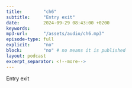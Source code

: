 ```yaml
---
title:        "ch6"
subtitle:     "Entry exit"
date:         2024-09-29 08:43:00 +0200
keywords:
mp3-url:      "/assets/audio/ch6.mp3"
episode-type: full
explicit:     "no"
block:        "no" # no means it is published
layout: podcast
excerpt_separator: <!--more-->
---
```

Entry exit
<!--more-->
